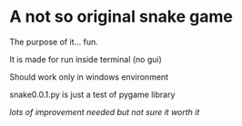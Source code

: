 # A not so original snake game #

The purpose of it... fun.

It is made for run inside terminal (no gui)

Should work only in windows environment

snake0.0.1.py is just a test of pygame library

*lots of improvement needed but not sure it worth it*